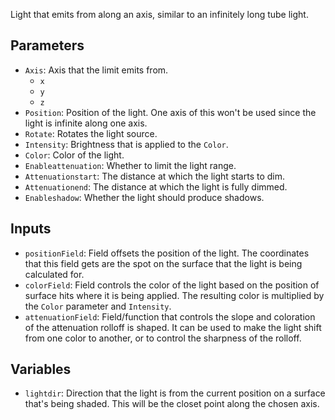 Light that emits from along an axis, similar to an infinitely long tube light.

## Parameters

* `Axis`: Axis that the limit emits from.
  * `x`
  * `y`
  * `z`
* `Position`: Position of the light. One axis of this won't be used since the light is infinite along one axis.
* `Rotate`: Rotates the light source.
* `Intensity`: Brightness that is applied to the `Color`.
* `Color`: Color of the light.
* `Enableattenuation`: Whether to limit the light range.
* `Attenuationstart`: The distance at which the light starts to dim.
* `Attenuationend`: The distance at which the light is fully dimmed.
* `Enableshadow`: Whether the light should produce shadows.

## Inputs

* `positionField`: Field offsets the position of the light. The coordinates that this field gets are the spot on the surface that the light is being calculated for.
* `colorField`: Field controls the color of the light based on the position of surface hits where it is being applied. The resulting color is multiplied by the `Color` parameter and `Intensity`.
* `attenuationField`: Field/function that controls the slope and coloration of the attenuation rolloff is shaped. It can be used to make the light shift from one color to another, or to control the sharpness of the rolloff.

## Variables

* `lightdir`: Direction that the light is from the current position on a surface that's being shaded. This will be the closet point along the chosen axis.